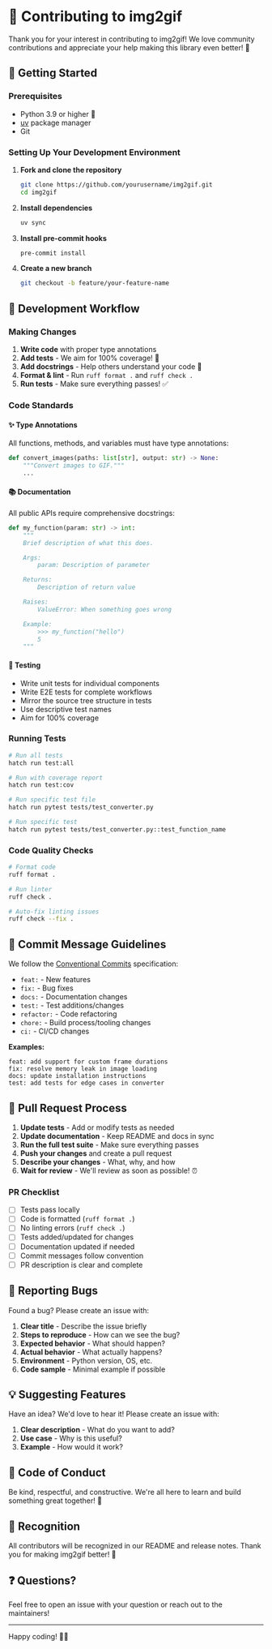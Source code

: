 # 🤝 Contributing to img2gif

Thank you for your interest in contributing to img2gif! We love community contributions and appreciate your help making this library even better! 🎉

## 🚀 Getting Started

### Prerequisites

- Python 3.9 or higher 🐍
- [uv](https://github.com/astral-sh/uv) package manager
- Git

### Setting Up Your Development Environment

1. **Fork and clone the repository**
   ```bash
   git clone https://github.com/yourusername/img2gif.git
   cd img2gif
   ```

2. **Install dependencies**
   ```bash
   uv sync
   ```

3. **Install pre-commit hooks**
   ```bash
   pre-commit install
   ```

4. **Create a new branch**
   ```bash
   git checkout -b feature/your-feature-name
   ```

## 🎯 Development Workflow

### Making Changes

1. **Write code** with proper type annotations
2. **Add tests** - We aim for 100% coverage! 🎯
3. **Add docstrings** - Help others understand your code 📝
4. **Format & lint** - Run `ruff format .` and `ruff check .`
5. **Run tests** - Make sure everything passes! ✅

### Code Standards

#### ✨ Type Annotations
All functions, methods, and variables must have type annotations:

```python
def convert_images(paths: list[str], output: str) -> None:
    """Convert images to GIF."""
    ...
```

#### 📚 Documentation
All public APIs require comprehensive docstrings:

```python
def my_function(param: str) -> int:
    """
    Brief description of what this does.

    Args:
        param: Description of parameter

    Returns:
        Description of return value

    Raises:
        ValueError: When something goes wrong

    Example:
        >>> my_function("hello")
        5
    """
```

#### 🧪 Testing
- Write unit tests for individual components
- Write E2E tests for complete workflows
- Mirror the source tree structure in tests
- Use descriptive test names
- Aim for 100% coverage

### Running Tests

```bash
# Run all tests
hatch run test:all

# Run with coverage report
hatch run test:cov

# Run specific test file
hatch run pytest tests/test_converter.py

# Run specific test
hatch run pytest tests/test_converter.py::test_function_name
```

### Code Quality Checks

```bash
# Format code
ruff format .

# Run linter
ruff check .

# Auto-fix linting issues
ruff check --fix .
```

## 📝 Commit Message Guidelines

We follow the [Conventional Commits](https://www.conventionalcommits.org/) specification:

- `feat:` - New features
- `fix:` - Bug fixes
- `docs:` - Documentation changes
- `test:` - Test additions/changes
- `refactor:` - Code refactoring
- `chore:` - Build process/tooling changes
- `ci:` - CI/CD changes

**Examples:**
```
feat: add support for custom frame durations
fix: resolve memory leak in image loading
docs: update installation instructions
test: add tests for edge cases in converter
```

## 🔄 Pull Request Process

1. **Update tests** - Add or modify tests as needed
2. **Update documentation** - Keep README and docs in sync
3. **Run the full test suite** - Make sure everything passes
4. **Push your changes** and create a pull request
5. **Describe your changes** - What, why, and how
6. **Wait for review** - We'll review as soon as possible! ⏰

### PR Checklist

- [ ] Tests pass locally
- [ ] Code is formatted (`ruff format .`)
- [ ] No linting errors (`ruff check .`)
- [ ] Tests added/updated for changes
- [ ] Documentation updated if needed
- [ ] Commit messages follow convention
- [ ] PR description is clear and complete

## 🐛 Reporting Bugs

Found a bug? Please create an issue with:

1. **Clear title** - Describe the issue briefly
2. **Steps to reproduce** - How can we see the bug?
3. **Expected behavior** - What should happen?
4. **Actual behavior** - What actually happens?
5. **Environment** - Python version, OS, etc.
6. **Code sample** - Minimal example if possible

## 💡 Suggesting Features

Have an idea? We'd love to hear it! Please create an issue with:

1. **Clear description** - What do you want to add?
2. **Use case** - Why is this useful?
3. **Example** - How would it work?

## 📜 Code of Conduct

Be kind, respectful, and constructive. We're all here to learn and build something great together! 🌟

## 🎉 Recognition

All contributors will be recognized in our README and release notes. Thank you for making img2gif better! 🙏

## ❓ Questions?

Feel free to open an issue with your question or reach out to the maintainers!

---

Happy coding! 🚀✨
